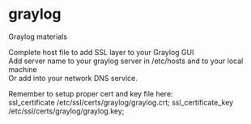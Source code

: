 # graylog
Graylog materials

Complete host file to add SSL layer to your Graylog GUI <BR>
Add server name to your graylog server in /etc/hosts and to your local machine<BR>
Or add into your network DNS service.<BR>

Remember to setup proper cert and key file here:<BR>
  ssl_certificate /etc/ssl/certs/graylog/graylog.crt;
  ssl_certificate_key /etc/ssl/certs/graylog/graylog.key;
